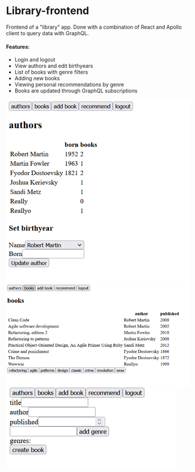 # Library-frontend

Frontend of a "library" app. Done with a combination of React and Apollo client to query data with GraphQL.

#### Features:
* Login and logout
* View authors and edit birthyears
* List of books with genre filters
* Adding new books
* Viewing personal recommendations by genre
* Books are updated through GraphQL subscriptions

![](library-frontend-1.png)
![](library-frontend-2.png)
![](library-frontend-3.png)